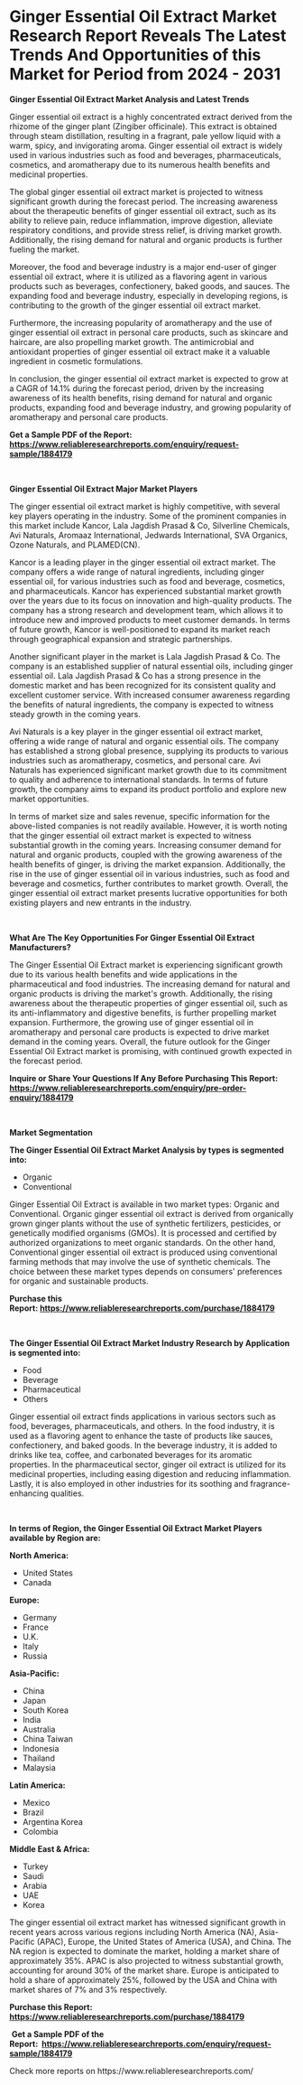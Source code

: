 <p><h1>Ginger Essential Oil Extract Market Research Report Reveals The Latest Trends And Opportunities of this Market for Period from 2024 - 2031</h1></p><p><strong>Ginger Essential Oil Extract Market Analysis and Latest Trends</strong></p>
<p><p>Ginger essential oil extract is a highly concentrated extract derived from the rhizome of the ginger plant (Zingiber officinale). This extract is obtained through steam distillation, resulting in a fragrant, pale yellow liquid with a warm, spicy, and invigorating aroma. Ginger essential oil extract is widely used in various industries such as food and beverages, pharmaceuticals, cosmetics, and aromatherapy due to its numerous health benefits and medicinal properties.</p><p>The global ginger essential oil extract market is projected to witness significant growth during the forecast period. The increasing awareness about the therapeutic benefits of ginger essential oil extract, such as its ability to relieve pain, reduce inflammation, improve digestion, alleviate respiratory conditions, and provide stress relief, is driving market growth. Additionally, the rising demand for natural and organic products is further fueling the market.</p><p>Moreover, the food and beverage industry is a major end-user of ginger essential oil extract, where it is utilized as a flavoring agent in various products such as beverages, confectionery, baked goods, and sauces. The expanding food and beverage industry, especially in developing regions, is contributing to the growth of the ginger essential oil extract market.</p><p>Furthermore, the increasing popularity of aromatherapy and the use of ginger essential oil extract in personal care products, such as skincare and haircare, are also propelling market growth. The antimicrobial and antioxidant properties of ginger essential oil extract make it a valuable ingredient in cosmetic formulations.</p><p>In conclusion, the ginger essential oil extract market is expected to grow at a CAGR of 14.1% during the forecast period, driven by the increasing awareness of its health benefits, rising demand for natural and organic products, expanding food and beverage industry, and growing popularity of aromatherapy and personal care products.</p></p>
<p><strong>Get a Sample PDF of the Report:&nbsp; <a href="https://www.reliableresearchreports.com/enquiry/request-sample/1884179">https://www.reliableresearchreports.com/enquiry/request-sample/1884179</a></strong></p>
<p>&nbsp;</p>
<p><strong>Ginger Essential Oil Extract Major Market Players</strong></p>
<p><p>The ginger essential oil extract market is highly competitive, with several key players operating in the industry. Some of the prominent companies in this market include Kancor, Lala Jagdish Prasad & Co, Silverline Chemicals, Avi Naturals, Aromaaz International, Jedwards International, SVA Organics, Ozone Naturals, and PLAMED(CN).</p><p>Kancor is a leading player in the ginger essential oil extract market. The company offers a wide range of natural ingredients, including ginger essential oil, for various industries such as food and beverage, cosmetics, and pharmaceuticals. Kancor has experienced substantial market growth over the years due to its focus on innovation and high-quality products. The company has a strong research and development team, which allows it to introduce new and improved products to meet customer demands. In terms of future growth, Kancor is well-positioned to expand its market reach through geographical expansion and strategic partnerships.</p><p>Another significant player in the market is Lala Jagdish Prasad & Co. The company is an established supplier of natural essential oils, including ginger essential oil. Lala Jagdish Prasad & Co has a strong presence in the domestic market and has been recognized for its consistent quality and excellent customer service. With increased consumer awareness regarding the benefits of natural ingredients, the company is expected to witness steady growth in the coming years.</p><p>Avi Naturals is a key player in the ginger essential oil extract market, offering a wide range of natural and organic essential oils. The company has established a strong global presence, supplying its products to various industries such as aromatherapy, cosmetics, and personal care. Avi Naturals has experienced significant market growth due to its commitment to quality and adherence to international standards. In terms of future growth, the company aims to expand its product portfolio and explore new market opportunities.</p><p>In terms of market size and sales revenue, specific information for the above-listed companies is not readily available. However, it is worth noting that the ginger essential oil extract market is expected to witness substantial growth in the coming years. Increasing consumer demand for natural and organic products, coupled with the growing awareness of the health benefits of ginger, is driving the market expansion. Additionally, the rise in the use of ginger essential oil in various industries, such as food and beverage and cosmetics, further contributes to market growth. Overall, the ginger essential oil extract market presents lucrative opportunities for both existing players and new entrants in the industry.</p></p>
<p>&nbsp;</p>
<p><strong>What Are The Key Opportunities For Ginger Essential Oil Extract Manufacturers?</strong></p>
<p><p>The Ginger Essential Oil Extract market is experiencing significant growth due to its various health benefits and wide applications in the pharmaceutical and food industries. The increasing demand for natural and organic products is driving the market's growth. Additionally, the rising awareness about the therapeutic properties of ginger essential oil, such as its anti-inflammatory and digestive benefits, is further propelling market expansion. Furthermore, the growing use of ginger essential oil in aromatherapy and personal care products is expected to drive market demand in the coming years. Overall, the future outlook for the Ginger Essential Oil Extract market is promising, with continued growth expected in the forecast period.</p></p>
<p><strong>Inquire or Share Your Questions If Any Before Purchasing This Report: <a href="https://www.reliableresearchreports.com/enquiry/pre-order-enquiry/1884179">https://www.reliableresearchreports.com/enquiry/pre-order-enquiry/1884179</a></strong></p>
<p>&nbsp;</p>
<p><strong>Market Segmentation</strong></p>
<p><strong>The Ginger Essential Oil Extract Market Analysis by types is segmented into:</strong></p>
<p><ul><li>Organic</li><li>Conventional</li></ul></p>
<p><p>Ginger Essential Oil Extract is available in two market types: Organic and Conventional. Organic ginger essential oil extract is derived from organically grown ginger plants without the use of synthetic fertilizers, pesticides, or genetically modified organisms (GMOs). It is processed and certified by authorized organizations to meet organic standards. On the other hand, Conventional ginger essential oil extract is produced using conventional farming methods that may involve the use of synthetic chemicals. The choice between these market types depends on consumers' preferences for organic and sustainable products.</p></p>
<p><strong>Purchase this Report:&nbsp;<a href="https://www.reliableresearchreports.com/purchase/1884179">https://www.reliableresearchreports.com/purchase/1884179</a></strong></p>
<p>&nbsp;</p>
<p><strong>The Ginger Essential Oil Extract Market Industry Research by Application is segmented into:</strong></p>
<p><ul><li>Food</li><li>Beverage</li><li>Pharmaceutical</li><li>Others</li></ul></p>
<p><p>Ginger essential oil extract finds applications in various sectors such as food, beverages, pharmaceuticals, and others. In the food industry, it is used as a flavoring agent to enhance the taste of products like sauces, confectionery, and baked goods. In the beverage industry, it is added to drinks like tea, coffee, and carbonated beverages for its aromatic properties. In the pharmaceutical sector, ginger oil extract is utilized for its medicinal properties, including easing digestion and reducing inflammation. Lastly, it is also employed in other industries for its soothing and fragrance-enhancing qualities.</p></p>
<p>&nbsp;</p>
<p><strong>In terms of Region, the Ginger Essential Oil Extract Market Players available by Region are:</strong></p>
<p>
    <p> <strong> North America: </strong>
        <ul>
            <li>United States</li>
            <li>Canada</li>
        </ul>
        </p> 
    <p> <strong> Europe: </strong>
        <ul>
            <li>Germany</li>
            <li>France</li>
            <li>U.K.</li>
            <li>Italy</li>
            <li>Russia</li>
        </ul>
        </p> 
    <p> <strong> Asia-Pacific: </strong>
        <ul>
            <li>China</li>
            <li>Japan</li>
            <li>South Korea</li>
            <li>India</li>
            <li>Australia</li>
            <li>China Taiwan</li>
            <li>Indonesia</li>
            <li>Thailand</li>
            <li>Malaysia</li>
        </ul>
        </p> 
    <p> <strong> Latin America: </strong>
        <ul>
            <li>Mexico</li>
            <li>Brazil</li>
            <li>Argentina Korea</li>
            <li>Colombia</li>
        </ul>
        </p> 
    <p> <strong> Middle East & Africa: </strong>
        <ul>
            <li>Turkey</li>
            <li>Saudi</li>
            <li>Arabia</li>
            <li>UAE</li>
            <li>Korea</li>
        </ul>
    </p>
    </p>
<p><p>The ginger essential oil extract market has witnessed significant growth in recent years across various regions including North America (NA), Asia-Pacific (APAC), Europe, the United States of America (USA), and China. The NA region is expected to dominate the market, holding a market share of approximately 35%. APAC is also projected to witness substantial growth, accounting for around 30% of the market share. Europe is anticipated to hold a share of approximately 25%, followed by the USA and China with market shares of 7% and 3% respectively.</p></p>
<p><strong>Purchase this Report: <a href="https://www.reliableresearchreports.com/purchase/1884179">https://www.reliableresearchreports.com/purchase/1884179</a></strong></p>
<p>&nbsp;<strong>Get a Sample PDF of the Report:&nbsp;&nbsp;<a href="https://www.reliableresearchreports.com/enquiry/request-sample/1884179">https://www.reliableresearchreports.com/enquiry/request-sample/1884179</a></strong></p>
<p><strong></strong></p>
<p>Check more reports on https://www.reliableresearchreports.com/</p>